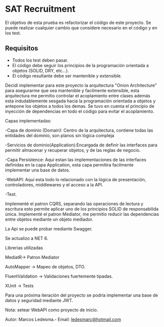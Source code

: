 # SAT Recruitment

El objetivo de esta prueba es refactorizar el código de este proyecto.
Se puede realizar cualquier cambio que considere necesario en el código y en los test.


## Requisitos 

- Todos los test deben pasar.
- El código debe seguir los principios de la programación orientada a objetos (SOLID, DRY, etc...).
- El código resultante debe ser mantenible y extensible.





Decidí implementar para este proyecto la arquitectura "Onion Architecture" para asegurarme que sea mantenible y facilmente 
extensible, esta arquitectura me permitio controlar el acoplamiento entre clases además esta indudablemente sesgada 
hacia la programación orientada a objetos y antepone los objetos a todos los demas.
Se tuvo en cuenta el principio de inyección de dependencias en todo el código para evitar el acoplamiento.

Capas implementadas:

-Capa de dominio (Domain): Centro de la arquitectura, contiene todas las entidades del dominio, son planos sin lógica 
compleja

-Servicios de dominio(Application):Encargada de definir las interfaces para permitir almacenar y recuperar objetos, 
y de las reglas de negocio.

-Capa Persistence: Aquí estan las implementaciones de las interfaces definidas en la capa Application, esta capa permitira 
facilmente implementar una base de datos.

-WebAPI: Aquí esta todo lo relacionado con la lógica de presentación, controladores, middlewares y el acceso a la API.

-Test.


 Implementé el patron CQRS, separando las operaciones de lectura y escritura esto permite aplicar uno de los principios SOLID
 de responsabilida única.
Implementé el patron Mediator, me permitio reducir las dependencias entre objetos mediante un objeto mediador.

La Api se puede probar mediante Swagger.

Se actualizo a NET 6.

Librerias utilizadas

MediatR-> Patron Mediator

AutoMapper -> Mapeo de objetos, DTO.

FluentValidation -> Validaciones fuertemente tipadas.

XUnit -> Tests

Para una próxima iteración del proyecto se podría implementar una base de datos y seguridad mediante JWT.

Nota: setear WebAPI como proyecto de inicio.

Autor: Marcos Ledesma.-
Email: ledesmarc@hotmail.com
